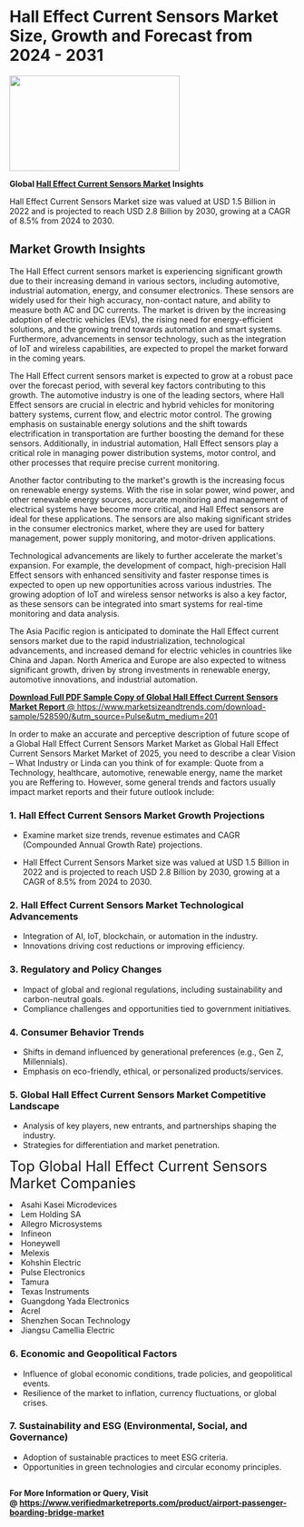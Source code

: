 <H1>Hall Effect Current Sensors Market Size, Growth and Forecast from 2024 - 2031</H1><img class="aligncenter size-medium wp-image-584254" src="https://thirdeyenews.in/wp-content/uploads/2024/09/Global-Market-Research-300x168.jpeg" alt="" width="300" height="168" /><p><strong>Global&nbsp;<a href="https://www.marketsizeandtrends.com/download-sample/528590/&amp;utm_source=Pulse&amp;utm_medium=201">Hall Effect Current Sensors Market</a> Insights</strong></p><p>Hall Effect Current Sensors Market size was valued at USD 1.5 Billion in 2022 and is projected to reach USD 2.8 Billion by 2030, growing at a CAGR of 8.5% from 2024 to 2030.</p><p><h2>Market Growth Insights</h2> <p>The Hall Effect current sensors market is experiencing significant growth due to their increasing demand in various sectors, including automotive, industrial automation, energy, and consumer electronics. These sensors are widely used for their high accuracy, non-contact nature, and ability to measure both AC and DC currents. The market is driven by the increasing adoption of electric vehicles (EVs), the rising need for energy-efficient solutions, and the growing trend towards automation and smart systems. Furthermore, advancements in sensor technology, such as the integration of IoT and wireless capabilities, are expected to propel the market forward in the coming years.</p> <p><a href="#"></a></p> <p>The Hall Effect current sensors market is expected to grow at a robust pace over the forecast period, with several key factors contributing to this growth. The automotive industry is one of the leading sectors, where Hall Effect sensors are crucial in electric and hybrid vehicles for monitoring battery systems, current flow, and electric motor control. The growing emphasis on sustainable energy solutions and the shift towards electrification in transportation are further boosting the demand for these sensors. Additionally, in industrial automation, Hall Effect sensors play a critical role in managing power distribution systems, motor control, and other processes that require precise current monitoring.</p> <p>Another factor contributing to the market's growth is the increasing focus on renewable energy systems. With the rise in solar power, wind power, and other renewable energy sources, accurate monitoring and management of electrical systems have become more critical, and Hall Effect sensors are ideal for these applications. The sensors are also making significant strides in the consumer electronics market, where they are used for battery management, power supply monitoring, and motor-driven applications.</p> <p>Technological advancements are likely to further accelerate the market's expansion. For example, the development of compact, high-precision Hall Effect sensors with enhanced sensitivity and faster response times is expected to open up new opportunities across various industries. The growing adoption of IoT and wireless sensor networks is also a key factor, as these sensors can be integrated into smart systems for real-time monitoring and data analysis.</p> <p>The Asia Pacific region is anticipated to dominate the Hall Effect current sensors market due to the rapid industrialization, technological advancements, and increased demand for electric vehicles in countries like China and Japan. North America and Europe are also expected to witness significant growth, driven by strong investments in renewable energy, automotive innovations, and industrial automation.</p> <p><a href="#"></p><p><span class=""><strong>Download Full PDF Sample Copy of Global Hall Effect Current Sensors Market Report</strong> @ <a href="https://www.marketsizeandtrends.com/download-sample/528590/&amp;utm_source=Pulse&amp;utm_medium=201" target="_blank">https://www.marketsizeandtrends.com/download-sample/528590/&amp;utm_source=Pulse&amp;utm_medium=201</a></span></p><p>In order to make an accurate and perceptive description of future scope of a Global&nbsp;Hall Effect Current Sensors Market Market as Global&nbsp;Hall Effect Current Sensors Market Market of 2025, you need to describe a clear Vision &ndash; What Industry or Linda can you think of for example: Quote from a Technology, healthcare, automotive, renewable energy, name the market you are Reffering to. However, some general trends and factors usually impact market reports and their future outlook include:</p><h3>1.&nbsp;<strong>Hall Effect Current Sensors Market Growth Projections</strong></h3><ul><li>Examine market size trends, revenue estimates and CAGR (Compounded Annual Growth Rate) projections.</li><li><p>Hall Effect Current Sensors Market size was valued at USD 1.5 Billion in 2022 and is projected to reach USD 2.8 Billion by 2030, growing at a CAGR of 8.5% from 2024 to 2030.</p></li></ul><h3>2.&nbsp;<strong>Hall Effect Current Sensors Market Technological Advancements</strong></h3><ul><li>Integration of AI, IoT, blockchain, or automation in the industry.</li><li>Innovations driving cost reductions or improving efficiency.</li></ul><h3>3.&nbsp;<strong>Regulatory and Policy Changes</strong></h3><ul><li>Impact of global and regional regulations, including sustainability and carbon-neutral goals.</li><li>Compliance challenges and opportunities tied to government initiatives.</li></ul><h3>4.&nbsp;<strong>Consumer Behavior Trends</strong></h3><ul><li>Shifts in demand influenced by generational preferences (e.g., Gen Z, Millennials).</li><li>Emphasis on eco-friendly, ethical, or personalized products/services.</li></ul><h3>5.&nbsp;<strong>Global Hall Effect Current Sensors Market Competitive Landscape</strong></h3><ul><li>Analysis of key players, new entrants, and partnerships shaping the industry.</li><li>Strategies for differentiation and market penetration.</li></ul><p data-pm-slice="1 1 []"><span style="color: inherit; font-family: inherit; font-size: 25px;">Top Global Hall Effect Current Sensors Market Companies</span></p><div class="" data-test-id=""><p><li>Asahi Kasei Microdevices</li><li> Lem Holding SA</li><li> Allegro Microsystems</li><li> Infineon</li><li> Honeywell</li><li> Melexis</li><li> Kohshin Electric</li><li> Pulse Electronics</li><li> Tamura</li><li> Texas Instruments</li><li> Guangdong Yada Electronics</li><li> Acrel</li><li> Shenzhen Socan Technology</li><li> Jiangsu Camellia Electric</li></p></div><h3>6.&nbsp;<strong>Economic and Geopolitical Factors</strong></h3><ul><li>Influence of global economic conditions, trade policies, and geopolitical events.</li><li>Resilience of the market to inflation, currency fluctuations, or global crises.</li></ul><h3>7.&nbsp;<strong>Sustainability and ESG (Environmental, Social, and Governance)</strong></h3><ul><li>Adoption of sustainable practices to meet ESG criteria.</li><li>Opportunities in green technologies and circular economy principles.</li></ul><h2><strong style="font-size: 14px;">For More Information or Query, Visit @&nbsp;</strong><a style="background-color: #ffffff; font-size: 14px;" href="https://www.marketsizeandtrends.com/report/hall-effect-current-sensors-market/" target="_blank">https://www.verifiedmarketreports.com/product/airport-passenger-boarding-bridge-market</a></h2>